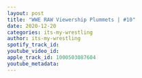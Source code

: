 ```yaml
---
layout: post
title: "WWE RAW Viewership Plummets | #10"
date: 2020-12-20
categories: its-my-wrestling
author: its-my-wrestling
spotify_track_id: 
youtube_video_id: 
apple_track_id: 1000503087604
youtube_metadata: 
---
```

